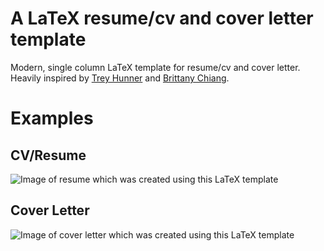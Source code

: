 # A LaTeX resume/cv and cover letter template
Modern, single column LaTeX template for resume/cv and cover letter.
Heavily inspired by [Trey Hunner](https://github.com/treyhunner/resume) and [Brittany Chiang](https://brittanychiang.com/resume.pdf).

# Examples
## CV/Resume
![Image of resume which was created using this LaTeX template](https://raw.githubusercontent.com/lukasweidich/cv/main/examples/resume.png)

## Cover Letter
![Image of cover letter which was created using this LaTeX template](https://raw.githubusercontent.com/lukasweidich/cv/main/examples/coverletter.png)
